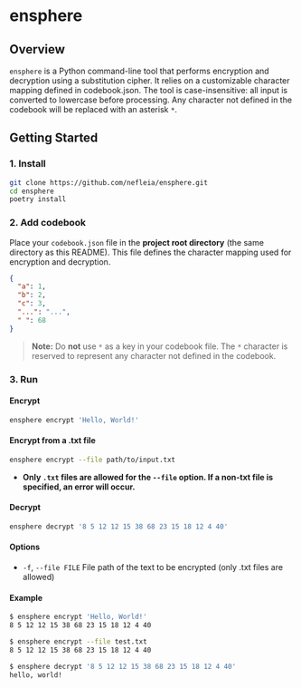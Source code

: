 # ensphere

## Overview

`ensphere` is a Python command-line tool that performs encryption and decryption using a substitution cipher. It relies on a customizable character mapping defined in codebook.json.
The tool is case-insensitive: all input is converted to lowercase before processing.
Any character not defined in the codebook will be replaced with an asterisk `*`.

## Getting Started

### 1. Install

```bash
git clone https://github.com/nefleia/ensphere.git
cd ensphere
poetry install
```

### 2. Add codebook

Place your `codebook.json` file in the **project root directory** (the same directory as this README).
This file defines the character mapping used for encryption and decryption.

```json
{
  "a": 1,
  "b": 2,
  "c": 3,
  "...": "...",
  " ": 68
}
```

> **Note:**
> Do **not** use `*` as a key in your codebook file.
> The `*` character is reserved to represent any character not defined in the codebook.

### 3. Run

#### Encrypt

```bash
ensphere encrypt 'Hello, World!'
```

#### Encrypt from a .txt file

```bash
ensphere encrypt --file path/to/input.txt
```

- **Only `.txt` files are allowed for the `--file` option. If a non-txt file is specified, an error will occur.**

#### Decrypt

```bash
ensphere decrypt '8 5 12 12 15 38 68 23 15 18 12 4 40'
```

#### Options

- `-f`, `--file FILE` File path of the text to be encrypted (only .txt files are allowed)

#### Example

```bash
$ ensphere encrypt 'Hello, World!'
8 5 12 12 15 38 68 23 15 18 12 4 40

$ ensphere encrypt --file test.txt
8 5 12 12 15 38 68 23 15 18 12 4 40

$ ensphere decrypt '8 5 12 12 15 38 68 23 15 18 12 4 40'
hello, world!
```
